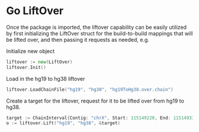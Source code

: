 # Go LiftOver

Once the package is imported, the liftover capability can be easily utilized
by first initializing the LiftOver struct for the build-to-build mappings
that will be lifted over, and then passing it requests as needed, e.g.


Initialize new object
```go
liftover := new(LiftOver)
liftover.Init()
```

Load in the hg19 to hg38 liftover
```go
liftover.LoadChainFile("hg19", "hg38", "hg19ToHg38.over.chain")
```


Create a target for the liftover, request for it to be lifted over from hg19 to hg38.
```go
target := ChainInterval{Contig: "chrX", Start: 115149220, End: 115149335}
o := liftover.Lift("hg19", "hg38", &target)
```


